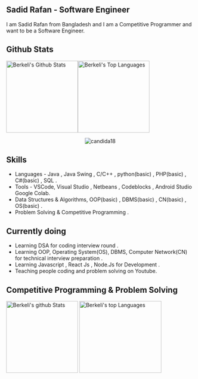 

## Sadid Rafan - Software Engineer
I am Sadid Rafan from Bangladesh and I am a Competitive Programmer and want to be a Software Engineer.

## Github Stats

<img alt="Berkeli's Github Stats" src="https://github-readme-stats.vercel.app/api/?username=nirvik-alpha&show_icons=true&include_all_commits=true&count_private=true&theme=react&hide_border=true&bg_color=1F222E&title_color=F85D7F&icon_color=F8D866" height="192px"/><img alt="Berkeli's Top Languages" src="https://github-readme-stats.vercel.app/api/top-langs/?username=nirvik-alpha&langs_count=8&layout=compact&theme=react&hide_border=true&bg_color=1F222E&title_color=F85D7F&icon_color=F8D866" height="192px"/>

<p align="center"><img src="https://github-readme-streak-stats.herokuapp.com/?user=nirvik-alpha&theme=algolia" alt="candida18"  /></p>

## Skills
* Languages - Java , Java Swing , C/C++ , python(basic) , PHP(basic) , C#(basic) , SQL   .
* Tools - VSCode, Visual Studio , Netbeans , Codeblocks , Android Studio Google Colab.
* Data Structures & Algorithms, OOP(basic) , DBMS(basic) , CN(basic) , OS(basic) .
* Problem Solving & Competitive Programming .

## Currently doing
* Learning DSA for coding interview round .
* Learning OOP, Operating System(OS), DBMS, Computer Network(CN) for technical interview preparation .
* Learning Javascript , React Js , Node.Js for Development .
* Teaching people coding and problem solving on Youtube.


## Competitive Programming & Problem Solving 
<div>
  
  <img alt="Berkeli's github Stats" src="https://leetcard.jacoblin.cool/RafanX?theme=forest" height="192px"/>
  
  <img alt="Berkeli's top Languages" src="https://raw.githubusercontent.com/sudiptob2/cf-stats/main/output/light_card.svg" height="192px" width="220px"/>
 
</div>




